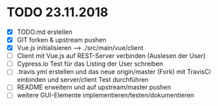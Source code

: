 # TODO 23.11.2018

 - [x] TODO.md erstellen
 - [x] GIT forken & upstream pushen
 - [x] Vue.js initialisieren --> ./src/main/vue/client
 - [ ] Client mit Vue.js auf REST-Server verbinden (Auslesen der User)
 - [ ] Cypress.io Test für das Listing der User schreiben
 - [ ] .travis.yml erstellen und das neue origin/master (Fork) mit TravisCi einbinden und server/client Test durchführen
 - [ ] README erweitern und auf upstream/master pushen
 - [ ] weitere GUI-Elemente implementieren/testen/dokumentieren
